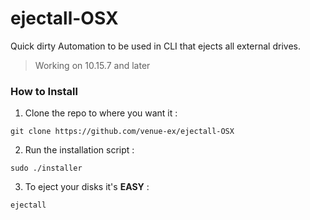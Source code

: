 # ejectall-OSX

Quick dirty Automation to be used in CLI that ejects all external drives.
> Working on 10.15.7 and later 

### How to Install
1. Clone the repo to where you want it :
```
git clone https://github.com/venue-ex/ejectall-OSX
```

2. Run the installation script :
```
sudo ./installer
```
3. To eject your disks it's **EASY** :
```
ejectall
```

